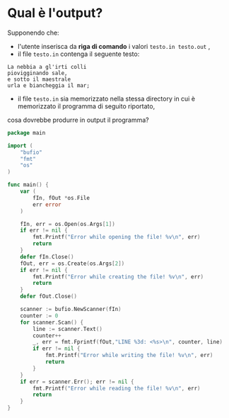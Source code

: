 # Qual è l'output?

Supponendo che:
* l'utente inserisca da **riga di comando** i valori `testo.in testo.out` ,
* il file `testo.in` contenga il seguente testo:
```text
La nebbia a gl'irti colli
piovigginando sale,
e sotto il maestrale
urla e biancheggia il mar;
```
* il file `testo.in` sia memorizzato nella stessa directory in cui è memorizzato il programma di seguito riportato,

cosa dovrebbe produrre in output il programma? 

```go
package main

import (
	"bufio"
	"fmt"
	"os"
)

func main() {
	var (
		fIn, fOut *os.File
		err error
	)

	fIn, err = os.Open(os.Args[1])
	if err != nil {
		fmt.Printf("Error while opening the file! %v\n", err)
		return
	}
	defer fIn.Close()
	fOut, err = os.Create(os.Args[2])
	if err != nil {
		fmt.Printf("Error while creating the file! %v\n", err)
		return
	}
	defer fOut.Close()

	scanner := bufio.NewScanner(fIn)
	counter := 0
	for scanner.Scan() {
		line := scanner.Text()
		counter++
		_, err = fmt.Fprintf(fOut,"LINE %3d: <%s>\n", counter, line)
		if err != nil {
			fmt.Printf("Error while writing the file! %v\n", err)
			return
		}
	}
	if err = scanner.Err(); err != nil {
		fmt.Printf("Error while reading the file! %v\n", err)
		return
	}
}
```
